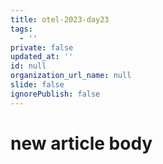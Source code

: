 ```yaml
---
title: otel-2023-day23
tags:
  - ''
private: false
updated_at: ''
id: null
organization_url_name: null
slide: false
ignorePublish: false
---
```

# new article body
